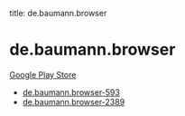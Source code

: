 title: de.baumann.browser
# de.baumann.browser


[Google Play Store](https://play.google.com/store/apps/details?id=de.baumann.browser)


* [de.baumann.browser-593](./de.baumann.browser-593/)
* [de.baumann.browser-2389](./de.baumann.browser-2389/)